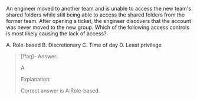
An engineer moved to another team and is unable to access the new team's shared folders while still being able to access the shared folders from the former team. After opening a ticket, the engineer discovers that the account was never moved to the new group. Which of the following access controls is most likely causing the lack of access? 

A. Role-based 
B. Discretionary 
C. Time of day 
D. Least privilege

> [!faq]- Answer: 
> 
> A 
> 
> Explanation: 
> 
> Correct answer is A:Role-based.

